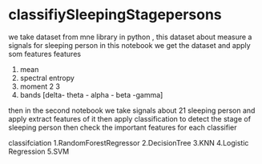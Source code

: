 # classifiySleepingStagepersons
we take dataset from mne library in python , this dataset about measure a signals for sleeping person 
in this notebook we get the dataset and apply som features
features 
   1. mean 
   2. spectral entropy
   3. moment 2 3
   4. bands [delta- theta - alpha - beta -gamma]

then in the second notebook we take signals about 21 sleeping person and apply extract features of it then apply classification to detect the stage of sleeping person then check the important features for each classifier 

classifciation 
   1.RandomForestRegressor
   2.DecisionTree
   3.KNN
   4.Logistic Regression
   5.SVM
   
